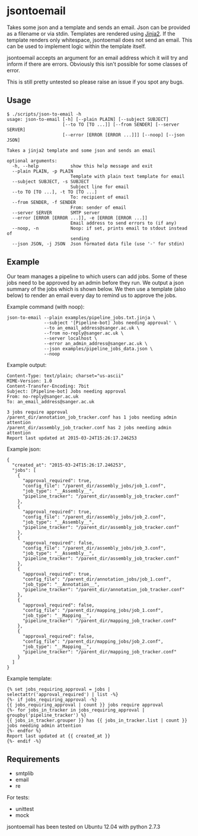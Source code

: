 # jsontoemail
Takes some json and a template and sends an email.
Json can be provided as a filename or via stdin.  Templates are rendered using [Jinja2](http://jinja.pocoo.org/docs/dev/).
If the template renders only whitespace, jsontoemail does not send an email.  This can be used to implement logic within
the template itself.

jsontoemail accepts an argument for an email address which it will try and inform if there are errors.  Obviously this 
isn't possible for some classes of error.

This is still pretty untested so please raise an issue if you spot any bugs.

## Usage
```
$ ./scripts/json-to-email -h
usage: json-to-email [-h] [--plain PLAIN] [--subject SUBJECT]
                     [--to TO [TO ...]] [--from SENDER] [--server SERVER]
                     [--error [ERROR [ERROR ...]]] [--noop] [--json JSON]

Takes a jinja2 template and some json and sends an email

optional arguments:
  -h, --help            show this help message and exit
  --plain PLAIN, -p PLAIN
                        Template with plain text template for email
  --subject SUBJECT, -s SUBJECT
                        Subject line for email
  --to TO [TO ...], -t TO [TO ...]
                        To: recipient of email
  --from SENDER, -f SENDER
                        From: sender of email
  --server SERVER       SMTP server
  --error [ERROR [ERROR ...]], -e [ERROR [ERROR ...]]
                        Email address to send errors to (if any)
  --noop, -n            Noop: if set, prints email to stdout instead of
                        sending
  --json JSON, -j JSON  Json formated data file (use '-' for stdin)
```

## Example
Our team manages a pipeline to which users can add jobs.  Some of these jobs 
need to be approved by an admin before they run.  We output a json summary of 
the jobs which is shown below.  We then use a template (also below) to render 
an email every day to remind us to approve the jobs.

Example command (with noop):
```
json-to-email --plain examples/pipeline_jobs.txt.jinja \
              --subject '[Pipeline-bot] Jobs needing approval' \
              --to an_email_address@sanger.ac.uk \
              --from no-reply@sanger.ac.uk \
              --server localhost \
              --error an_admin_address@sanger.ac.uk \
              --json examples/pipeline_jobs_data.json \
              --noop
```

Example output:
```
Content-Type: text/plain; charset="us-ascii"
MIME-Version: 1.0
Content-Transfer-Encoding: 7bit
Subject: [Pipeline-bot] Jobs needing approval
From: no-reply@sanger.ac.uk
To: an_email_address@sanger.ac.uk

3 jobs require approval
/parent_dir/annotation_job_tracker.conf has 1 jobs needing admin attention
/parent_dir/assembly_job_tracker.conf has 2 jobs needing admin attention
Report last updated at 2015-03-24T15:26:17.246253
```

Example json:
```
{
  "created_at": "2015-03-24T15:26:17.246253",
  "jobs": [
    {
      "approval_required": true,
      "config_file": "/parent_dir/assembly_jobs/job_1.conf",
      "job_type": "__Assembly__",
      "pipeline_tracker": "/parent_dir/assembly_job_tracker.conf"
    },
    {
      "approval_required": true,
      "config_file": "/parent_dir/assembly_jobs/job_2.conf",
      "job_type": "__Assembly__",
      "pipeline_tracker": "/parent_dir/assembly_job_tracker.conf"
    },
    {
      "approval_required": false,
      "config_file": "/parent_dir/assembly_jobs/job_3.conf",
      "job_type": "__Assembly__",
      "pipeline_tracker": "/parent_dir/assembly_job_tracker.conf"
    },
    {
      "approval_required": true,
      "config_file": "/parent_dir/annotation_jobs/job_1.conf",
      "job_type": "__Annotation__",
      "pipeline_tracker": "/parent_dir/annotation_job_tracker.conf"
    },
    {
      "approval_required": false,
      "config_file": "/parent_dir/mapping_jobs/job_1.conf",
      "job_type": "__Mapping__",
      "pipeline_tracker": "/parent_dir/mapping_job_tracker.conf"
    },
    {
      "approval_required": false,
      "config_file": "/parent_dir/mapping_jobs/job_2.conf",
      "job_type": "__Mapping__",
      "pipeline_tracker": "/parent_dir/mapping_job_tracker.conf"
    }
  ]
}
```

Example template:
```
{% set jobs_requiring_approval = jobs | selectattr('approval_required') | list -%}
{%- if jobs_requiring_approval -%}
{{ jobs_requiring_approval | count }} jobs require approval
{%- for jobs_in_tracker in jobs_requiring_approval | groupby('pipeline_tracker') %}
{{ jobs_in_tracker.grouper }} has {{ jobs_in_tracker.list | count }} jobs needing admin attention
{%- endfor %}
Report last updated at {{ created_at }}
{%- endif -%}
```

## Requirements
- smtplib
- email
- re

For tests:
- unittest
- mock

jsontoemail has been tested on Ubuntu 12.04 with python 2.7.3
